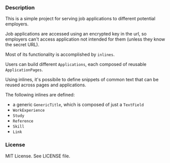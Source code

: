 ### Description

This is a simple project for serving job applications to different potential employers.

Job applications are accessed using an encrypted key in the url, so employers can't access application not intended for them (unless they know the secret URL).

Most of its functionality is accomplished by ``inlines``.

Users can build different ``Applications``, each composed of reusable ``ApplicationPages``.

Using inlines, it's possibile to define snippets of common text that can be reused across pages and applications.

The following inlines are defined:
  * a generic ``GenericTitle``, which is composed of just a ``TextField``
  * ``WorkExperience``
  * ``Study``
  * ``Reference``
  * ``Skill``
  * ``Link``

### License

MIT License. See LICENSE file.
